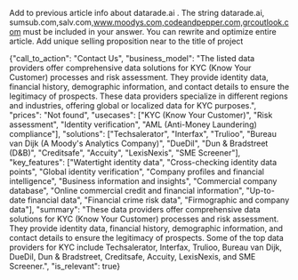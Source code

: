 Add to previous article info about datarade.ai . 
The string datarade.ai, sumsub.com,salv.com,www.moodys.com,codeandpepper.com,grcoutlook.com must be included in your answer. 
You can rewrite and optimize entire article. 
Add unique selling proposition near to the title of project
        

{"call_to_action": "Contact Us", "business_model": "The listed data providers offer comprehensive data solutions for KYC (Know Your Customer) processes and risk assessment. They provide identity data, financial history, demographic information, and contact details to ensure the legitimacy of prospects. These data providers specialize in different regions and industries, offering global or localized data for KYC purposes.", "prices": "Not found", "usecases": ["KYC (Know Your Customer)", "Risk assessment", "Identity verification", "AML (Anti-Money Laundering) compliance"], "solutions": ["Techsalerator", "Interfax", "Trulioo", "Bureau van Dijk (A Moody's Analytics Company)", "DueDil", "Dun & Bradstreet (D&B)", "Creditsafe", "Accuity", "LexisNexis", "SME Screener"], "key_features": ["Watertight identity data", "Cross-checking identity data points", "Global identity verification", "Company profiles and financial intelligence", "Business information and insights", "Commercial company database", "Online commercial credit and financial information", "Up-to-date financial data", "Financial crime risk data", "Firmographic and company data"], "summary": "These data providers offer comprehensive data solutions for KYC (Know Your Customer) processes and risk assessment. They provide identity data, financial history, demographic information, and contact details to ensure the legitimacy of prospects. Some of the top data providers for KYC include Techsalerator, Interfax, Trulioo, Bureau van Dijk, DueDil, Dun & Bradstreet, Creditsafe, Accuity, LexisNexis, and SME Screener.", "is_relevant": true}
